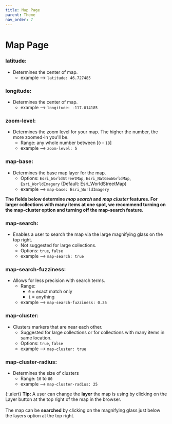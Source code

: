 ```yaml
---
title: Map Page
parent: Theme
nav_order: 7
---
```


# Map Page

### **latitude**: 
- Determines the center of map.
	- example --> `latitude: 46.727485 `

### **longitude**: 
- Determines the center of map.
	- example --> `longitude: -117.014185`

### **zoom-level**: 
- Determines the zoom level for your map. The higher the number, the more zoomed-in you'll be. 
	- Range: any whole number between [`0` - `18`]
	- example --> `zoom-level: 5`

### **map-base**: 
- Determines the base map layer for the map. 
	- Options: `Esri_WorldStreetMap`, `Esri_NatGeoWorldMap`, `Esri_WorldImagery` (Default: Esri_WorldStreetMap)
	- example --> `map-base: Esri_WorldImagery`

**The fields below determine *map search* and *map cluster* features. For larger collections with many items at one spot, we recommend turning on the map-cluster option and turning off the map-search feature.**

### **map-search**: 
- Enables a user to search the map via the large magnifying glass on the top right. 
	- Not suggested for large collections.
	- Options: `true`, `false`
	- example --> `map-search: true`

### **map-search-fuzziness**: 
- Allows for less precision with search terms. 
	- Range:
		- `0` = exact match only
		- `1` = anything
	- example --> `map-search-fuzziness: 0.35`

### **map-cluster**: 
- Clusters markers that are near each other.
	- Suggested for large collections or for collections with many items in same location.
	- Options: `true`, `false`
	- example --> `map-cluster: true`

### **map-cluster-radius**: 
- Determines the size of clusters
	- Range: `10` to `80`
	- example --> `map-cluster-radius: 25`

{:.alert}
**Tip:** A user can change the **layer** the map is using by clicking on the Layer button at the top right of the map in the browser. <br/><br/>The map can be **searched** by clicking on the magnifying glass just below the layers option at the top right.

